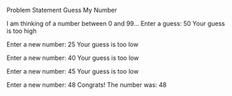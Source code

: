 Problem Statement
Guess My Number

I am thinking of a number between 0 and 99... Enter a guess: 50 Your guess is too high

Enter a new number: 25 Your guess is too low

Enter a new number: 40 Your guess is too low

Enter a new number: 45 Your guess is too low

Enter a new number: 48 Congrats! The number was: 48